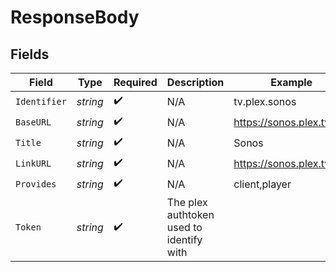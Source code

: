 # ResponseBody


## Fields

| Field                                    | Type                                     | Required                                 | Description                              | Example                                  |
| ---------------------------------------- | ---------------------------------------- | ---------------------------------------- | ---------------------------------------- | ---------------------------------------- |
| `Identifier`                             | *string*                                 | :heavy_check_mark:                       | N/A                                      | tv.plex.sonos                            |
| `BaseURL`                                | *string*                                 | :heavy_check_mark:                       | N/A                                      | https://sonos.plex.tv                    |
| `Title`                                  | *string*                                 | :heavy_check_mark:                       | N/A                                      | Sonos                                    |
| `LinkURL`                                | *string*                                 | :heavy_check_mark:                       | N/A                                      | https://sonos.plex.tv/link               |
| `Provides`                               | *string*                                 | :heavy_check_mark:                       | N/A                                      | client,player                            |
| `Token`                                  | *string*                                 | :heavy_check_mark:                       | The plex authtoken used to identify with |                                          |